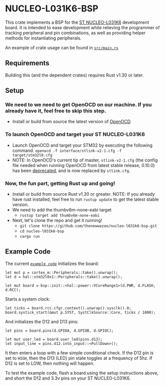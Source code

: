 NUCLEO-L031K6-BSP
=================

This crate implements a BSP for the [ST NUCLEO-L031K6](https://www.st.com/en/evaluation-tools/nucleo-l031k6.html) development board. It is intended to ease development while relieving the programmer of tracking peripheral and pin combinations, as well as providing helper methods for instantiating peripherals.

An example of crate usage can be found in [`src/main.rs`](src/main.rs)

Requirements
------------

Building this (and the dependent crates) requires Rust v1.30 or later.

Setup
------------
### We need to we need to get OpenOCD on our machine. If you already have it, feel free to skip this step. 
* Install or build from source the latest version of [OpenOCD](http://openocd.org/).
### To launch OpenOCD and target your ST NUCLEO-L031K6
* Launch OpenOCD and target your STM32 by executing the following command. `openocd -f interface/stlink-v2-1.cfg -f target/stm32l0.cfg`
* NOTE: In OpenOCD's current tip of master, `stlink-v2-1.cfg` (the config file needed when running OpenOCD from latest stable release, 0.10.0) has been [deprecated](https://github.com/ntfreak/openocd/commit/31c58c139d85c35cc8ebce4196edb2c5eb157c7a#diff-6f768e414112031085566a8f02b014e6), and is now replaced by `stlink.cfg`.
### Now, the fun part, getting Rust up and going!
* Install or build from source Rust v1.30 or greater. NOTE: If you already have rust installed, feel free to run `rustup update` to get the latest stable version.
* We need to add the thumbv6m-none-eabi target
    * `rustup target add thumbv6m-none-eabi`
* Next, let's clone the repo and get it running!
    * `git clone https://github.com/thenewwazoo/nucleo-l031k6-bsp.git`
    * `cd nucleo-l031k6-bsp`
    * `cargo run`

Example Code
------------
The current [`example code`](src/main.rs) initializes the board:
```
let mut p = cortex_m::Peripherals::take().unwrap();
let d = hal::stm32l0x1::Peripherals::take().unwrap();

let mut board = bsp::init::<hal::power::VCoreRange1>(d.PWR, d.FLASH, d.RCC);
```

Starts a system clock: 
```
let ticks = board.rcc.cfgr.context().unwrap().sysclk().0;
board.systick_start(&mut p.SYST, SystClkSource::Core, ticks / 1000);
```

And initializes the D12 and D13 pins:
```
let pins = board.pins(d.GPIOA, d.GPIOB, d.GPIOC);

let mut user_led = board.user_led(pins.d13);
let input_line = pins.d12.into_input::<PullDown>();
```

It then enters a loop with a few simple conditional check. If the D12 pin is set to `HIGH`, then the D13 (LED) pin state toggles at a frequency of 5hz. If D12 is set to LOW, then nothing will happen.

To test the example code, flash a board using the setup instructions above, and short the D12 and 3.3v pins on your ST NUCLEO-L031K6.
